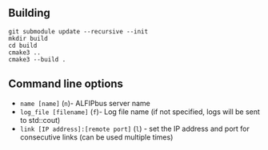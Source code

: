 ## Building
```
git submodule update --recursive --init
mkdir build
cd build
cmake3 ..
cmake3 --build .
```

## Command line options

- `name [name]` (`n`)- ALFIPbus server name
- `log_file [filename]` (`f`)- Log file name (if not specified, logs will be sent to std::cout)
- `link [IP address]:[remote port]` (`l`) - set the IP address and port for consecutive links (can be used multiple times)

